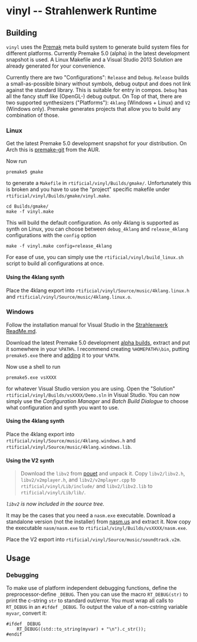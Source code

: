 # vinyl -- Strahlenwerk Runtime

## Building

`vinyl` uses the [Premak](https://premake.github.io) meta build system to generate build system files for different platforms. Currently Premake 5.0 (alpha) in the latest development snapshot is used. A Linux Makefile and a Visual Studio 2013 Solution are already generated for your convenience.

Currently there are two "Configurations": `Release` and `Debug`. `Release` builds a small-as-possible binary without symbols, debug output and does not link against the standard library. This is suitable for entry in compos. `Debug` has all the fancy stuff like (OpenGL-) debug output. On Top of that, there are two supported synthesizers ("Platforms"): `4klang` (Windows + Linux) and `V2` (Windows only). Premake generates projects that allow you to build any combination of those.

### Linux
Get the latest Premake 5.0 development snapshot for your distribution. On Arch this is [premake-git](https://aur.archlinux.org/packages/premake-git/) from the AUR.

Now run

    premake5 gmake

to generate a `Makefile` in `rtificial/vinyl/Builds/gmake/`. Unfortunately this is broken and you have to use the "project" specific makefile under `rtificial/vinyl/Builds/gmake/vinyl.make`.

    cd Builds/gmake/
    make -f vinyl.make

This will build the default configuration. As only 4klang is supported as synth on Linux, you can choose between `debug_4klang` and `release_4klang` configurations with the `config` option

    make -f vinyl.make config=release_4klang

For ease of use, you can simply use the `rtificial/vinyl/build_linux.sh` script to build all configurations at once.

#### Using the 4klang synth
Place the 4klang export into `rtificial/vinyl/Source/music/4klang.linux.h` and `rtificial/vinyl/Source/music/4klang.linux.o`.


### Windows
Follow the installation manual for Visual Studio in the [Strahlenwerk ReadMe.md](../strahlenwerk/ReadMe.md).

Download the latest Premake 5.0 development [alpha builds](https://premake.github.io/download.html#v5), extract and put it somewhere in your `%PATH%`. I recommend creating `%HOMEPATH%\bin`, putting `premake5.exe` there and [adding](http://www.computerhope.com/issues/ch000549.htm) it to your `%PATH`.

Now use a shell to run

    premake5.exe vsXXXX

for whatever Visual Studio version you are using. Open the "Solution" `rtificial/vinyl/Builds/vsXXXX/Demo.sln` in Visual Studio. You can now simply use the *Configuration Manager* and *Batch Build Dialogue* to choose what configuration and synth you want to use. 

#### Using the 4klang synth
Place the 4klang export into `rtificial/vinyl/Source/music/4klang.windows.h` and `rtificial/vinyl/Source/music/4klang.windows.lib`.

#### Using the V2 synth
> Download the `libv2` from [pouet](http://www.pouet.net/prod.php?which=15073) and unpack it. Copy `libv2/libv2.h`, `libv2/v2mplayer.h`, and `libv2/v2mplayer.cpp` to `rtificial/vinyl/Lib/include/` and `libv2/libv2.lib` to `rtificial/vinyl/Lib/lib/`.

*`libv2` is now included in the source tree.*

It may be the cases that you need a `nasm.exe` executable. Download a standalone version (not the installer) from [nasm.us](http://nasm.us/) and extract it. Now copy the executable `nasm/nasm.exe` to `rtificial/vinyl/Builds/vsXXXX/nasm.exe`.

Place the V2 export into `rtificial/vinyl/Source/music/soundtrack.v2m`.

## Usage
### Debugging

To make use of platform independent debugging functions, define the preprocessor-define `_DEBUG`. Then you can use the macro `RT_DEBUG(str)` to print the c-string `str` to standard out/error. You must wrap all calls to `RT_DEBUG` in an `#ifdef _DEBUG`. To output the value of a non-cstring variable `myvar`, convert it:

	#ifdef _DEBUG
		RT_DEBUG((std::to_string(myvar) + "\n").c_str());
	#endif

